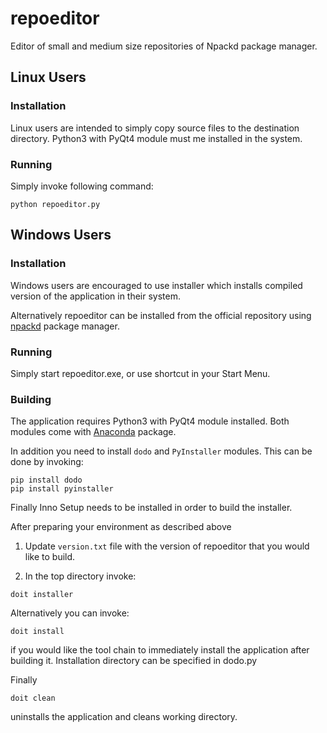# repoeditor

Editor of small and medium size repositories of Npackd package manager.


## Linux Users

### Installation

Linux users are intended to simply copy source files to the destination directory. Python3 with PyQt4 module must me installed in the system.

### Running

Simply invoke following command:

```
python repoeditor.py
```

## Windows Users

### Installation

Windows users are encouraged to use installer which installs compiled version of the application in their system.

Alternatively repoeditor can be installed from the official repository using [npackd](http://npackd.appspot.com/) package manager.

### Running

Simply start repoeditor.exe, or use shortcut in your Start Menu.

### Building

The application requires Python3 with PyQt4 module installed. Both modules come with [Anaconda](https://www.continuum.io/why-anaconda) package.

In addition you need to install `dodo` and `PyInstaller` modules. This can be done by invoking:

```
pip install dodo
pip install pyinstaller
```
Finally Inno Setup needs to be installed in order to build the installer.

After preparing your environment as described above

1. Update `version.txt` file with the version of repoeditor that you would like to build.

2. In the top directory invoke:
```
doit installer
```

Alternatively you can invoke:
```
doit install
```

if you would like the tool chain to immediately install the application after building it. Installation directory can be specified in dodo.py

Finally
```
doit clean
```

uninstalls the application and cleans working directory.

